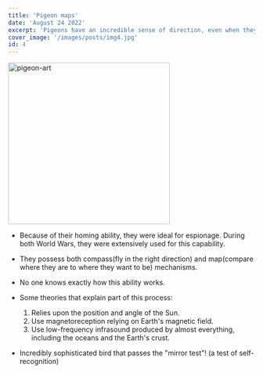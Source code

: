```yaml
---
title: 'Pigeon maps'
date: 'August 24 2022'
excerpt: 'Pigeons have an incredible sense of direction, even when they are thousands of kilometres away from their roost.'
cover_image: '/images/posts/img4.jpg'
id: 4
---
```


<img src='/images/posts/img4.jpg' width='330' alt='pigeon-art' />

- Because of their homing ability, they were ideal for espionage.
  During both World Wars, they were extensively used for this capability.
- They possess both compass(fly in the right direction) and map(compare where they are to where they want to be) mechanisms.
- No one knows exactly how this ability works.
- Some theories that explain part of this process:

  1. Relies upon the position and angle of the Sun.
  2. Use magnetoreception relying on Earth's magnetic field.
  3. Use low-frequency infrasound produced by almost everything, including the oceans and the Earth's crust.

- Incredibly sophisticated bird that passes the "mirror test"! (a test of self-recognition)

